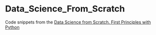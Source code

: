 # Data_Science_From_Scratch
Code snippets from the [Data Science from Scratch. First Principles with Python](https://www.amazon.com/Data-Science-Scratch-Principles-Python/dp/149190142X#ace-g2342880709)
